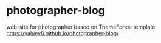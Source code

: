 # photographer-blog
web-site for photographer
based on ThemeForest template
https://valuev8.github.io/photographer-blog/
